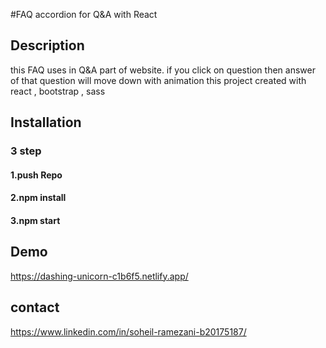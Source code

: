 #FAQ accordion for Q&A with React

## Description
this FAQ uses in Q&A part of website.
if you click on question then answer of that question will move down with animation
this project created with react , bootstrap , sass

## Installation
### 3 step

#### 1.push Repo
#### 2.npm install
#### 3.npm start

## Demo

https://dashing-unicorn-c1b6f5.netlify.app/

## contact

https://www.linkedin.com/in/soheil-ramezani-b20175187/
